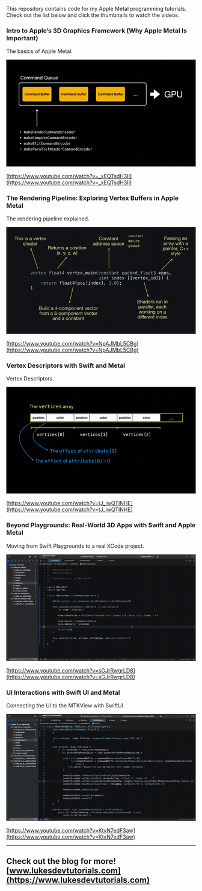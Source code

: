 This repository contains code for my Apple Metal programming tutorials. Check out the list below and click the thumbnails to watch the videos.

### Intro to Apple’s 3D Graphics Framework (Why Apple Metal Is Important)

The basics of Apple Metal.

[![Video](/output1.gif)](https://www.youtube.com/watch?v=_xEQTsdH3II)

[https://www.youtube.com/watch?v=_xEQTsdH3II](https://www.youtube.com/watch?v=_xEQTsdH3II)

### The Rendering Pipeline: Exploring Vertex Buffers in Apple Metal

The rendering pipeline explained.

[![Video](/output2.gif)](https://www.youtube.com/watch?v=NpAJMbL5CBg)

[https://www.youtube.com/watch?v=NpAJMbL5CBg](https://www.youtube.com/watch?v=NpAJMbL5CBg)

### Vertex Descriptors with Swift and Metal

Vertex Descriptors.

[![Video](/output3.gif)](https://www.youtube.com/watch?v=tJ_iwQTINHE)

[https://www.youtube.com/watch?v=tJ_iwQTINHE](https://www.youtube.com/watch?v=tJ_iwQTINHE)

### Beyond Playgrounds: Real-World 3D Apps with Swift and Apple Metal

Moving from Swift Playgrounds to a real XCode project.

[![Video](/output4.gif)](https://www.youtube.com/watch?v=sGJrRwgrLD8)

[https://www.youtube.com/watch?v=sGJrRwgrLD8](https://www.youtube.com/watch?v=sGJrRwgrLD8)

### UI Interactions with Swift UI and Metal

Connecting the UI to the MTKView with SwiftUI.

[![Video](/output5.gif)](https://www.youtube.com/watch?v=KtxN7edF3aw)

[https://www.youtube.com/watch?v=KtxN7edF3aw](https://www.youtube.com/watch?v=KtxN7edF3aw)

---
Check out the blog for more! [www.lukesdevtutorials.com](https://www.lukesdevtutorials.com)
---